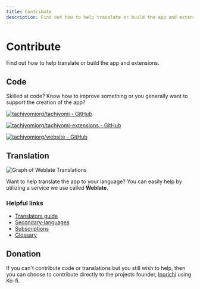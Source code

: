 ```yaml
---
title: Contribute
description: Find out how to help translate or build the app and extensions.
---
```


# Contribute

Find out how to help translate or build the app and extensions.

## Code

Skilled at code? Know how to improve something or you generally want to support the creation of the app?


[![tachiyomiorg/tachiyomi - GitHub](https://gh-card.dev/repos/tachiyomiorg/tachiyomi.svg)](https://github.com/tachiyomiorg/tachiyomi)

[![tachiyomiorg/tachiyomi-extensions - GitHub](https://gh-card.dev/repos/tachiyomiorg/tachiyomi-extensions.svg)](https://github.com/tachiyomiorg/tachiyomi-extensions)

[![tachiyomiorg/website - GitHub](https://gh-card.dev/repos/tachiyomiorg/website.svg)](https://github.com/tachiyomiorg/website)

## Translation

![Graph of Weblate Translations](https://hosted.weblate.org/widgets/tachiyomi/-/strings/open-graph.png)

Want to help translate the app to your language? You can easily help by utilizing a service we use called **Weblate**.

### Helpful links

* [Translators guide](https://docs.weblate.org/en/latest/user/translating.html)
* [Secondary-languages](https://docs.weblate.org/en/latest/user/profile.html#secondary-languages)
* [Subscriptions](https://docs.weblate.org/en/latest/user/profile.html#subscriptions)
* [Glossary](https://docs.weblate.org/en/latest/user/translating.html#glossary)

## Donation

If you can't contribute code or translations but you still wish to help, then you can choose to contribute directly to the projects founder, [Inorichi](https://github.com/inorichi/) using Ko-fi.
